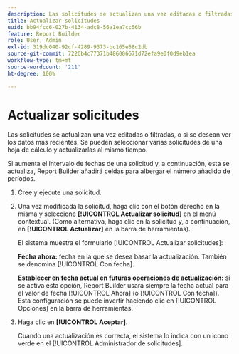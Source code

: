 ```yaml
---
description: Las solicitudes se actualizan una vez editadas o filtradas, o si se desean ver los datos más recientes. Se pueden seleccionar varias solicitudes de una hoja de cálculo y actualizarlas al mismo tiempo.
title: Actualizar solicitudes
uuid: bb94fcc6-027b-4134-adc8-56a1ea7cc56b
feature: Report Builder
role: User, Admin
exl-id: 319dc040-92cf-4289-9373-bc165e58c2db
source-git-commit: 7226b4c77371b486006671d72efa9e0f0d9eb1ea
workflow-type: tm+mt
source-wordcount: '211'
ht-degree: 100%

---
```


# Actualizar solicitudes

Las solicitudes se actualizan una vez editadas o filtradas, o si se desean ver los datos más recientes. Se pueden seleccionar varias solicitudes de una hoja de cálculo y actualizarlas al mismo tiempo.

Si aumenta el intervalo de fechas de una solicitud y, a continuación, esta se actualiza, Report Builder añadirá celdas para albergar el número añadido de períodos.

1. Cree y ejecute una solicitud.
1. Una vez modificada la solicitud, haga clic con el botón derecho en la misma y seleccione **[!UICONTROL Actualizar solicitud]** en el menú contextual. (Como alternativa, haga clic en la solicitud y, a continuación, en **[!UICONTROL Actualizar]** en la barra de herramientas).

   El sistema muestra el formulario [!UICONTROL Actualizar solicitudes]:

   **Fecha ahora:** fecha en la que se desea basar la actualización. También se denomina [!UICONTROL Con fecha].

   **Establecer en fecha actual en futuras operaciones de actualización:** si se activa esta opción, Report Builder usará siempre la fecha actual para el valor de fecha [!UICONTROL Ahora] (o [!UICONTROL Con fecha]). Esta configuración se puede invertir haciendo clic en [!UICONTROL Opciones] en la barra de herramientas.
1. Haga clic en **[!UICONTROL Aceptar]**.

   Cuando una actualización es correcta, el sistema lo indica con un icono verde en el [!UICONTROL Administrador de solicitudes].

